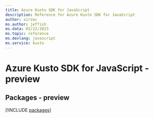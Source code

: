 ```yaml
---
title: Azure Kusto SDK for JavaScript
description: Reference for Azure Kusto SDK for JavaScript
author: xirzec
ms.author: jeffish
ms.data: 03/22/2023
ms.topic: reference
ms.devlang: javascript
ms.service: kusto
---
```

# Azure Kusto SDK for JavaScript - preview
## Packages - preview
[!INCLUDE [packages](kusto-index.md)]